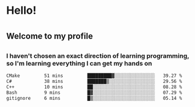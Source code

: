 
<h1>Hello!<h1>
<h2>Welcome to my profile<h2>
<h3>I haven't chosen an exact direction of learning programming, so I'm learning everything I can get my hands on</h3>

<!--START_SECTION:waka-->

```txt
CMake         51 mins         █████████▓░░░░░░░░░░░░░░░   39.27 %
C#            38 mins         ███████▒░░░░░░░░░░░░░░░░░   29.56 %
C++           10 mins         ██░░░░░░░░░░░░░░░░░░░░░░░   08.28 %
Bash          9 mins          █▓░░░░░░░░░░░░░░░░░░░░░░░   07.29 %
gitignore     6 mins          █▒░░░░░░░░░░░░░░░░░░░░░░░   05.14 %
```

<!--END_SECTION:waka-->
